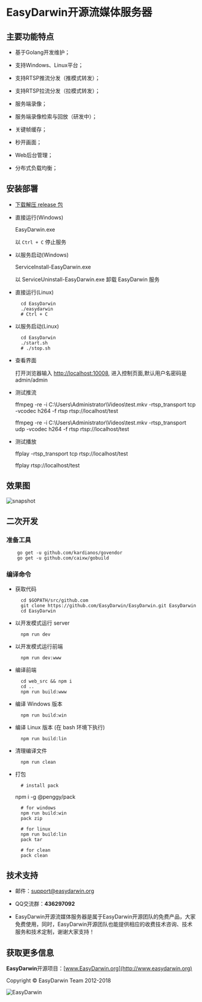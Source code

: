 # EasyDarwin开源流媒体服务器


## 主要功能特点

- 基于Golang开发维护；

- 支持Windows、Linux平台；

- 支持RTSP推流分发（推模式转发）；

- 支持RTSP拉流分发（拉模式转发）；

- 服务端录像；

- 服务端录像检索与回放（研发中）；

- 关键帧缓存；

- 秒开画面；

- Web后台管理；

- 分布式负载均衡；


## 安装部署

- [下载解压 release 包](https://github.com/EasyDarwin/EasyDarwin/releases)

- 直接运行(Windows)

    EasyDarwin.exe
    
    以 `Ctrl + C` 停止服务

- 以服务启动(Windows)

    ServiceInstall-EasyDarwin.exe
    
    以 ServiceUninstall-EasyDarwin.exe 卸载 EasyDarwin 服务

- 直接运行(Linux)

		cd EasyDarwin
		./easydarwin
		# Ctrl + C

- 以服务启动(Linux)

		cd EasyDarwin
		./start.sh
		# ./stop.sh

- 查看界面
	
	打开浏览器输入 [http://localhost:10008](http://localhost:10008), 进入控制页面,默认用户名密码是admin/admin

- 测试推流

	ffmpeg -re -i C:\Users\Administrator\Videos\test.mkv -rtsp_transport tcp -vcodec h264 -f rtsp rtsp://localhost/test

	ffmpeg -re -i C:\Users\Administrator\Videos\test.mkv -rtsp_transport udp -vcodec h264 -f rtsp rtsp://localhost/test
			

- 测试播放

	ffplay -rtsp_transport tcp rtsp://localhost/test

	ffplay rtsp://localhost/test 

## 效果图

![snapshot](http://ww1.sinaimg.cn/large/79414a05ly1fwzqdbi8efj20w00mrn0c.jpg)

## 二次开发

### 准备工具

        go get -u github.com/kardianos/govendor
        go get -u github.com/caixw/gobuild

### 编译命令

- 获取代码

        cd $GOPATH/src/github.com
        git clone https://github.com/EasyDarwin/EasyDarwin.git EasyDarwin
        cd EasyDarwin

- 以开发模式运行 server

        npm run dev

- 以开发模式运行前端

        npm run dev:www       

- 编译前端

        cd web_src && npm i
        cd ..
        npm run build:www

- 编译 Windows 版本

        npm run build:win

- 编译 Linux 版本 (在 bash 环境下执行)

        npm run build:lin       

- 清理编译文件

        npm run clean 

- 打包

        # install pack
	npm i -g @penggy/pack

        # for windows
        npm run build:win
        pack zip

        # for linux 
        npm run build:lin
        pack tar

        # for clean
        pack clean


## 技术支持

- 邮件：[support@easydarwin.org](mailto:support@easydarwin.org) 

- QQ交流群：**436297092**

- EasyDarwin开源流媒体服务器是属于EasyDarwin开源团队的免费产品，大家免费使用，同时，EasyDarwin开源团队也能提供相应的收费技术咨询、技术服务和技术定制，谢谢大家支持！


## 获取更多信息

**EasyDarwin**开源项目：[www.EasyDarwin.org](http://www.easydarwin.org)

Copyright &copy; EasyDarwin Team 2012-2018

![EasyDarwin](http://www.easydarwin.org/skin/easydarwin/images/wx_qrcode.jpg)
